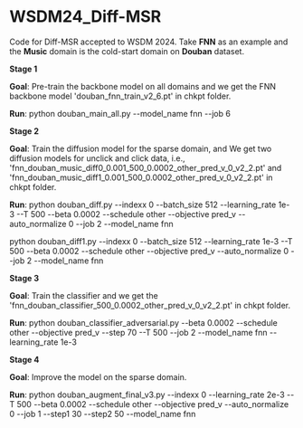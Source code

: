 # WSDM24_Diff-MSR
Code for Diff-MSR accepted to WSDM 2024. Take **FNN** as an example and the **Music** domain is the cold-start domain on **Douban** dataset.

**Stage 1**

**Goal**: Pre-train the backbone model on all domains and we get the FNN backbone model 'douban_fnn_train_v2_6.pt' in chkpt folder.

**Run**: python douban_main_all.py --model_name fnn --job 6

**Stage 2**

**Goal**: Train the diffusion model for the sparse domain, and We get two diffusion models for unclick and click data, i.e., 'fnn_douban_music_diff0_0.001_500_0.0002_other_pred_v_0_v2_2.pt' and 'fnn_douban_music_diff1_0.001_500_0.0002_other_pred_v_0_v2_2.pt' in chkpt folder.

**Run**: python douban_diff.py --indexx 0 --batch_size 512 --learning_rate 1e-3 --T 500 --beta 0.0002 --schedule other --objective pred_v --auto_normalize 0 --job 2 --model_name fnn

python douban_diff1.py --indexx 0 --batch_size 512 --learning_rate 1e-3 --T 500 --beta 0.0002 --schedule other --objective pred_v --auto_normalize 0 --job 2 --model_name fnn

**Stage 3**

**Goal**: Train the classifier and we get the 'fnn_douban_classifier_500_0.0002_other_pred_v_0_v2_2.pt' in chkpt folder.

**Run**: python douban_classifier_adversarial.py --beta 0.0002 --schedule other --objective pred_v --step 70 --T 500 --job 2 --model_name fnn --learning_rate 1e-3

**Stage 4**

**Goal**: Improve the model on the sparse domain. 

**Run**: python douban_augment_final_v3.py --indexx 0 --learning_rate 2e-3 --T 500 --beta 0.0002 --schedule other --objective pred_v --auto_normalize 0 --job 1 --step1 30 --step2 50 --model_name fnn
